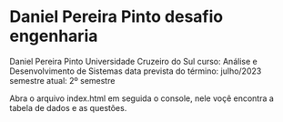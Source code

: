 # Daniel Pereira Pinto desafio engenharia
Daniel Pereira Pinto
Universidade Cruzeiro do Sul
curso: Análise e Desenvolvimento de Sistemas
data prevista do término: julho/2023
semestre atual: 2º semestre

Abra o arquivo index.html em seguida o console, nele voçê encontra a tabela de dados e as questões. 
